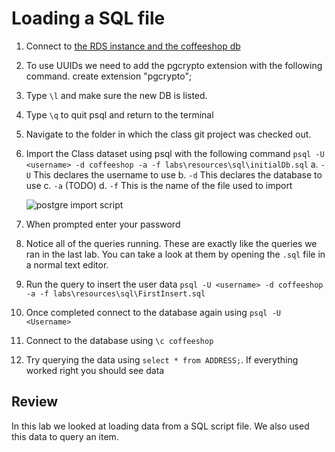 # Loading a SQL file #
1. Connect to [the RDS instance and the coffeeshop db](./creating_rds_instance.md#connect-psql)
1. To use UUIDs we need to add the pgcrypto extension with the following command.
        create extension "pgcrypto";   
4. Type `\l` and make sure the new DB is listed.
5. Type `\q` to quit psql and return to the terminal    
6. Navigate to the folder in which the class git project was checked out.
9. Import the Class dataset using psql with the following command `psql -U <username> -d coffeeshop -a -f labs\resources\sql\initialDb.sql`<a name="loading-initial-db"></a>
  a. `-U` This declares the username to use 
  b. `-d` This declares the database to use
  c. `-a` (TODO)
  d. `-f` This is the name of the file used to import

      ![postgre import script](https://jrgleason.github.io/psql-getting-started/labs/resources/postgres_import_sql_script.png "postgres import script")  

10. When prompted enter your password
11. Notice all of the queries running. These are exactly like the queries we ran in the last lab. You can take a look at them by opening the `.sql` file in a normal text editor.
12. Run the query to insert the user data `psql -U <username> -d coffeeshop -a -f labs\resources\sql\FirstInsert.sql`<a href="loading-first"></a>
12. Once completed connect to the database again using `psql -U <Username>`
13. Connect to the database using `\c coffeeshop`
14. Try querying the data using `select * from ADDRESS;`. If everything worked right you should see data

## Review ##

In this lab we looked at loading data from a SQL script file. We also used this data to query an item.